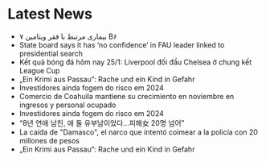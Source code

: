 # Latest News
-  ۷ بیماری مرتبط با فقر ویتامین B۶
-  State board says it has ‘no confidence’ in FAU leader linked to presidential search
-  Kết quả bóng đá hôm nay 25/1: Liverpool đối đầu Chelsea ở chung kết League Cup
-  „Ein Krimi aus Passau“: Rache und ein Kind in Gefahr
-  Investidores ainda fogem do risco em 2024
-  Comercio de Coahuila mantiene su crecimiento en noviembre en ingresos y personal ocupado
-  Investidores ainda fogem do risco em 2024
-  “8년 연애 남친, 애 둘 유부남이었다…피해女 20명 넘어”
-  La caída de "Damasco", el narco que intentó coimear a la policía con 20 millones de pesos
-  „Ein Krimi aus Passau“: Rache und ein Kind in Gefahr
